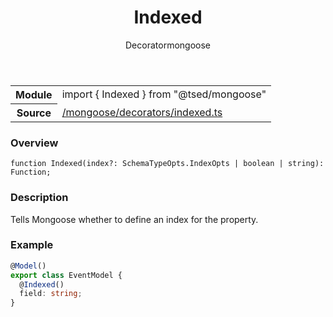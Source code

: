 
<header class="symbol-info-header"><h1 id="indexed">Indexed</h1><label class="symbol-info-type-label decorator">Decorator</label><label class="api-type-label mongoose" title="mongoose">mongoose</label></header>
<!-- summary -->
<section class="symbol-info"><table class="is-full-width"><tbody><tr><th>Module</th><td><div class="lang-typescript"><span class="token keyword">import</span> { Indexed }&nbsp;<span class="token keyword">from</span>&nbsp;<span class="token string">"@tsed/mongoose"</span></div></td></tr><tr><th>Source</th><td><a href="https://github.com/Romakita/ts-express-decorators/blob/v4.11.0/src//mongoose/decorators/indexed.ts#L0-L0">/mongoose/decorators/indexed.ts</a></td></tr></tbody></table></section>
<!-- overview -->


### Overview


<pre><code class="typescript-lang ">function <span class="token function">Indexed</span><span class="token punctuation">(</span>index?<span class="token punctuation">:</span> SchemaTypeOpts.IndexOpts | <span class="token keyword">boolean</span> | <span class="token keyword">string</span><span class="token punctuation">)</span><span class="token punctuation">:</span> Function<span class="token punctuation">;</span></code></pre>


<!-- Parameters -->

<!-- Description -->


### Description

Tells Mongoose whether to define an index for the property.
### Example

```typescript
@Model()
export class EventModel {
  @Indexed()
  field: string;
}
```

<!-- Members -->

